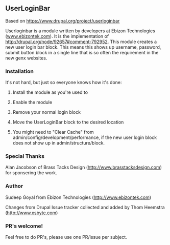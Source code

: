 ## UserLoginBar ##
Based on https://www.drupal.org/project/userloginbar

Userloginbar is a module written by developers at Ebizon Technologies (www.ebizontek.com). It is the implementation of http://drupal.org/node/92657#comment-792952. This module creates a new user login bar block. This means this shows up username, password, submit button block in a single line that is so often the requirement in the new genx websites.

### Installation ###
It's not hard, but just so everyone knows how it's done:

1) Install the module as you're used to

2) Enable the module

3) Remove your normal login block

4) Move the UserLoginBar block to the desired location

2) You might need to "Clear Cache" from admin/config/development/performance, if the new user login block does not show up in admin/structure/block.

### Special Thanks ###
Alan Jacobson of Brass Tacks Design (http://www.brasstacksdesign.com) for sponsering the work.

### Author ###
Sudeep Goyal from Ebizon Technologies 
(http://www.ebizontek.com)

Changes from Drupal Issue tracker collected and added by Thom Heemstra
(http://www.xsbyte.com)

### PR's welcome! ###
Feel free to do PR's, please use one PR/issue per subject.

